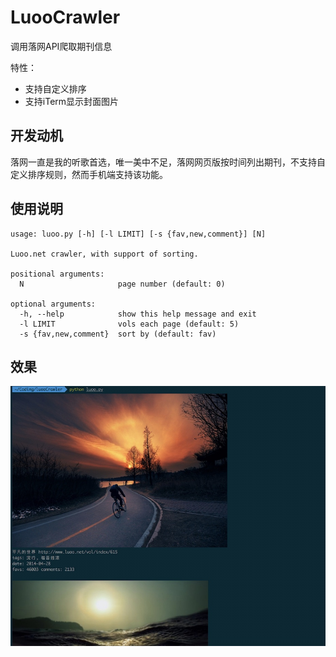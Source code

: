# LuooCrawler

调用落网API爬取期刊信息

特性：

- 支持自定义排序
- 支持iTerm显示封面图片

## 开发动机

落网一直是我的听歌首选，唯一美中不足，落网网页版按时间列出期刊，不支持自定义排序规则，然而手机端支持该功能。

## 使用说明

```text
usage: luoo.py [-h] [-l LIMIT] [-s {fav,new,comment}] [N]

Luoo.net crawler, with support of sorting.

positional arguments:
  N                     page number (default: 0)

optional arguments:
  -h, --help            show this help message and exit
  -l LIMIT              vols each page (default: 5)
  -s {fav,new,comment}  sort by (default: fav)
```

## 效果

![screenshot](screenshot.jpg)